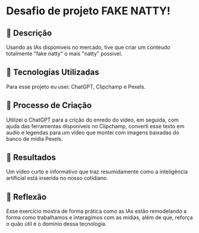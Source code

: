 # Desafio de projeto FAKE NATTY!

## 📒 Descrição
Usando as IAs disponiveis no mercado, tive que criar um conteudo totalmente "fake natty" o mais "natty" possivel.

## 🤖 Tecnologias Utilizadas
Para esse projeto eu usei:
ChatGPT, Clipchamp e Pexels. 

## 🧐 Processo de Criação
Utilizei o ChatGPT para a crição do enredo do vídeo, em seguida, com ajuda das ferramentas disponíveis no Clipchamp, converti esse texto em audio e legendas para um vídeo que montei com imagens baixadas do banco de mídia Pexels.

## 🚀 Resultados
Um vídeo curto e informativo que traz resumidamente como a inteligência artificial está inserida no nosso cotidiano.

## 💭 Reflexão 
Esse exercício mostra de forma prática como as IAs estão remodelando a forma como trabalhamos e interagimos com as mídias, além de que, reforça o quão útil é o domínio dessa tecnologia.
